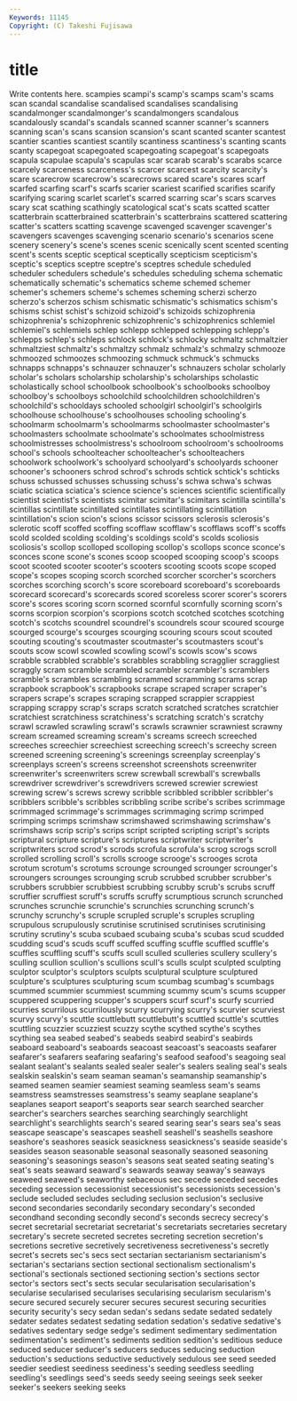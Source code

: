 ```yaml
---
Keywords: 11145 
Copyright: (C) Takeshi Fujisawa
---
```


# title

Write contents here.
scampies scampi's scamp's scamps scam's scams scan scandal
scandalise scandalised scandalises scandalising scandalmonger scandalmonger's scandalmongers scandalous scandalously scandal's
scandals scanned scanner scanner's scanners scanning scan's scans scansion scansion's
scant scanted scanter scantest scantier scanties scantiest scantily scantiness scantiness's
scanting scants scanty scapegoat scapegoated scapegoating scapegoat's scapegoats scapula scapulae
scapula's scapulas scar scarab scarab's scarabs scarce scarcely scarceness scarceness's
scarcer scarcest scarcity scarcity's scare scarecrow scarecrow's scarecrows scared scare's
scares scarf scarfed scarfing scarf's scarfs scarier scariest scarified scarifies
scarify scarifying scaring scarlet scarlet's scarred scarring scar's scars scarves
scary scat scathing scathingly scatological scat's scats scatted scatter scatterbrain
scatterbrained scatterbrain's scatterbrains scattered scattering scatter's scatters scatting scavenge scavenged
scavenger scavenger's scavengers scavenges scavenging scenario scenario's scenarios scene scenery
scenery's scene's scenes scenic scenically scent scented scenting scent's scents
sceptic sceptical sceptically scepticism scepticism's sceptic's sceptics sceptre sceptre's sceptres
schedule scheduled scheduler schedulers schedule's schedules scheduling schema schematic schematically
schematic's schematics scheme schemed schemer schemer's schemers scheme's schemes scheming
scherzi scherzo scherzo's scherzos schism schismatic schismatic's schismatics schism's schisms
schist schist's schizoid schizoid's schizoids schizophrenia schizophrenia's schizophrenic schizophrenic's schizophrenics
schlemiel schlemiel's schlemiels schlep schlepp schlepped schlepping schlepp's schlepps schlep's
schleps schlock schlock's schlocky schmaltz schmaltzier schmaltziest schmaltz's schmaltzy schmalz
schmalz's schmalzy schmooze schmoozed schmoozes schmoozing schmuck schmuck's schmucks schnapps
schnapps's schnauzer schnauzer's schnauzers scholar scholarly scholar's scholars scholarship scholarship's
scholarships scholastic scholastically school schoolbook schoolbook's schoolbooks schoolboy schoolboy's schoolboys
schoolchild schoolchildren schoolchildren's schoolchild's schooldays schooled schoolgirl schoolgirl's schoolgirls schoolhouse
schoolhouse's schoolhouses schooling schooling's schoolmarm schoolmarm's schoolmarms schoolmaster schoolmaster's schoolmasters
schoolmate schoolmate's schoolmates schoolmistress schoolmistresses schoolmistress's schoolroom schoolroom's schoolrooms school's
schools schoolteacher schoolteacher's schoolteachers schoolwork schoolwork's schoolyard schoolyard's schoolyards schooner
schooner's schooners schrod schrod's schrods schtick schtick's schticks schuss schussed
schusses schussing schuss's schwa schwa's schwas sciatic sciatica sciatica's science
science's sciences scientific scientifically scientist scientist's scientists scimitar scimitar's scimitars
scintilla scintilla's scintillas scintillate scintillated scintillates scintillating scintillation scintillation's scion
scion's scions scissor scissors sclerosis sclerosis's sclerotic scoff scoffed scoffing
scofflaw scofflaw's scofflaws scoff's scoffs scold scolded scolding scolding's scoldings
scold's scolds scoliosis scoliosis's scollop scolloped scolloping scollop's scollops sconce
sconce's sconces scone scone's scones scoop scooped scooping scoop's scoops
scoot scooted scooter scooter's scooters scooting scoots scope scoped scope's
scopes scoping scorch scorched scorcher scorcher's scorchers scorches scorching scorch's
score scoreboard scoreboard's scoreboards scorecard scorecard's scorecards scored scoreless scorer
scorer's scorers score's scores scoring scorn scorned scornful scornfully scorning
scorn's scorns scorpion scorpion's scorpions scotch scotched scotches scotching scotch's
scotchs scoundrel scoundrel's scoundrels scour scoured scourge scourged scourge's scourges
scourging scouring scours scout scouted scouting scouting's scoutmaster scoutmaster's scoutmasters
scout's scouts scow scowl scowled scowling scowl's scowls scow's scows
scrabble scrabbled scrabble's scrabbles scrabbling scragglier scraggliest scraggly scram scramble
scrambled scrambler scrambler's scramblers scramble's scrambles scrambling scrammed scramming scrams
scrap scrapbook scrapbook's scrapbooks scrape scraped scraper scraper's scrapers scrape's
scrapes scraping scrapped scrappier scrappiest scrapping scrappy scrap's scraps scratch
scratched scratches scratchier scratchiest scratchiness scratchiness's scratching scratch's scratchy scrawl
scrawled scrawling scrawl's scrawls scrawnier scrawniest scrawny scream screamed screaming
scream's screams screech screeched screeches screechier screechiest screeching screech's screechy
screen screened screening screening's screenings screenplay screenplay's screenplays screen's screens
screenshot screenshots screenwriter screenwriter's screenwriters screw screwball screwball's screwballs screwdriver
screwdriver's screwdrivers screwed screwier screwiest screwing screw's screws screwy scribble
scribbled scribbler scribbler's scribblers scribble's scribbles scribbling scribe scribe's scribes
scrimmage scrimmaged scrimmage's scrimmages scrimmaging scrimp scrimped scrimping scrimps scrimshaw
scrimshawed scrimshawing scrimshaw's scrimshaws scrip scrip's scrips script scripted scripting
script's scripts scriptural scripture scripture's scriptures scriptwriter scriptwriter's scriptwriters scrod
scrod's scrods scrofula scrofula's scrog scrogs scroll scrolled scrolling scroll's
scrolls scrooge scrooge's scrooges scrota scrotum scrotum's scrotums scrounge scrounged
scrounger scrounger's scroungers scrounges scrounging scrub scrubbed scrubber scrubber's scrubbers
scrubbier scrubbiest scrubbing scrubby scrub's scrubs scruff scruffier scruffiest scruff's
scruffs scruffy scrumptious scrunch scrunched scrunches scrunchie scrunchie's scrunchies scrunching
scrunch's scrunchy scrunchy's scruple scrupled scruple's scruples scrupling scrupulous scrupulously
scrutinise scrutinised scrutinises scrutinising scrutiny scrutiny's scuba scubaed scubaing scuba's
scubas scud scudded scudding scud's scuds scuff scuffed scuffing scuffle
scuffled scuffle's scuffles scuffling scuff's scuffs scull sculled sculleries scullery
scullery's sculling scullion scullion's scullions scull's sculls sculpt sculpted sculpting
sculptor sculptor's sculptors sculpts sculptural sculpture sculptured sculpture's sculptures sculpturing
scum scumbag scumbag's scumbags scummed scummier scummiest scumming scummy scum's
scums scupper scuppered scuppering scupper's scuppers scurf scurf's scurfy scurried
scurries scurrilous scurrilously scurry scurrying scurry's scurvier scurviest scurvy scurvy's
scuttle scuttlebutt scuttlebutt's scuttled scuttle's scuttles scuttling scuzzier scuzziest scuzzy
scythe scythed scythe's scythes scything sea seabed seabed's seabeds seabird
seabird's seabirds seaboard seaboard's seaboards seacoast seacoast's seacoasts seafarer seafarer's
seafarers seafaring seafaring's seafood seafood's seagoing seal sealant sealant's sealants
sealed sealer sealer's sealers sealing seal's seals sealskin sealskin's seam
seaman seaman's seamanship seamanship's seamed seamen seamier seamiest seaming seamless
seam's seams seamstress seamstresses seamstress's seamy seaplane seaplane's seaplanes seaport
seaport's seaports sear search searched searcher searcher's searchers searches searching
searchingly searchlight searchlight's searchlights search's seared searing sear's sears sea's
seas seascape seascape's seascapes seashell seashell's seashells seashore seashore's seashores
seasick seasickness seasickness's seaside seaside's seasides season seasonable seasonal seasonally
seasoned seasoning seasoning's seasonings season's seasons seat seated seating seating's
seat's seats seaward seaward's seawards seaway seaway's seaways seaweed seaweed's
seaworthy sebaceous sec secede seceded secedes seceding secession secessionist secessionist's
secessionists secession's seclude secluded secludes secluding seclusion seclusion's seclusive second
secondaries secondarily secondary secondary's seconded secondhand seconding secondly second's seconds
secrecy secrecy's secret secretarial secretariat secretariat's secretariats secretaries secretary secretary's
secrete secreted secretes secreting secretion secretion's secretions secretive secretively secretiveness
secretiveness's secretly secret's secrets sec's secs sect sectarian sectarianism sectarianism's
sectarian's sectarians section sectional sectionalism sectionalism's sectional's sectionals sectioned sectioning
section's sections sector sector's sectors sect's sects secular secularisation secularisation's
secularise secularised secularises secularising secularism secularism's secure secured securely securer
secures securest securing securities security security's secy sedan sedan's sedans
sedate sedated sedately sedater sedates sedatest sedating sedation sedation's sedative
sedative's sedatives sedentary sedge sedge's sediment sedimentary sedimentation sedimentation's sediment's
sediments sedition sedition's seditious seduce seduced seducer seducer's seducers seduces
seducing seduction seduction's seductions seductive seductively sedulous see seed seeded
seedier seediest seediness seediness's seeding seedless seedling seedling's seedlings seed's
seeds seedy seeing seeings seek seeker seeker's seekers seeking seeks
